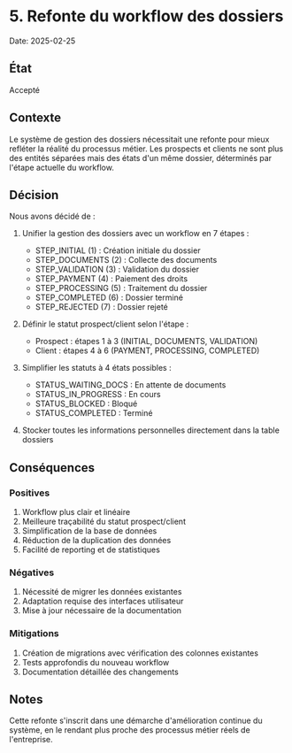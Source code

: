 # 5. Refonte du workflow des dossiers

Date: 2025-02-25

## État

Accepté

## Contexte

Le système de gestion des dossiers nécessitait une refonte pour mieux refléter la réalité du processus métier. Les prospects et clients ne sont plus des entités séparées mais des états d'un même dossier, déterminés par l'étape actuelle du workflow.

## Décision

Nous avons décidé de :

1. Unifier la gestion des dossiers avec un workflow en 7 étapes :
   - STEP_INITIAL (1) : Création initiale du dossier
   - STEP_DOCUMENTS (2) : Collecte des documents
   - STEP_VALIDATION (3) : Validation du dossier
   - STEP_PAYMENT (4) : Paiement des droits
   - STEP_PROCESSING (5) : Traitement du dossier
   - STEP_COMPLETED (6) : Dossier terminé
   - STEP_REJECTED (7) : Dossier rejeté

2. Définir le statut prospect/client selon l'étape :
   - Prospect : étapes 1 à 3 (INITIAL, DOCUMENTS, VALIDATION)
   - Client : étapes 4 à 6 (PAYMENT, PROCESSING, COMPLETED)

3. Simplifier les statuts à 4 états possibles :
   - STATUS_WAITING_DOCS : En attente de documents
   - STATUS_IN_PROGRESS : En cours
   - STATUS_BLOCKED : Bloqué
   - STATUS_COMPLETED : Terminé

4. Stocker toutes les informations personnelles directement dans la table dossiers

## Conséquences

### Positives

1. Workflow plus clair et linéaire
2. Meilleure traçabilité du statut prospect/client
3. Simplification de la base de données
4. Réduction de la duplication des données
5. Facilité de reporting et de statistiques

### Négatives

1. Nécessité de migrer les données existantes
2. Adaptation requise des interfaces utilisateur
3. Mise à jour nécessaire de la documentation

### Mitigations

1. Création de migrations avec vérification des colonnes existantes
2. Tests approfondis du nouveau workflow
3. Documentation détaillée des changements

## Notes

Cette refonte s'inscrit dans une démarche d'amélioration continue du système, en le rendant plus proche des processus métier réels de l'entreprise.
